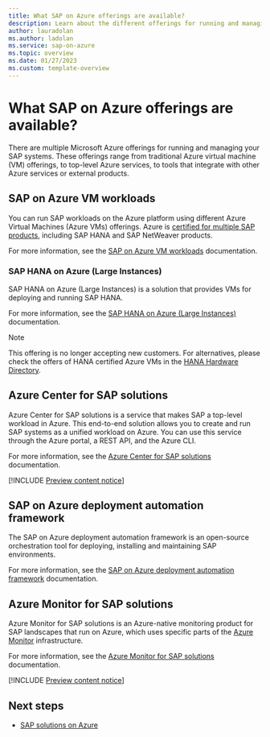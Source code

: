 ```yaml
---
title: What SAP on Azure offerings are available?
description: Learn about the different offerings for running and managing your SAP systems on Azure. These include SAP virtual machine workloads, Azure Center for SAP solutions, the SAP on Azure deployment automation framework, and Azure Monitor for SAP solutions.
author: lauradolan
ms.author: ladolan
ms.service: sap-on-azure
ms.topic: overview 
ms.date: 01/27/2023
ms.custom: template-overview
---
```


# What SAP on Azure offerings are available?

There are multiple Microsoft Azure offerings for running and managing your SAP systems. These offerings range from traditional Azure virtual machine (VM) offerings, to top-level Azure services, to tools that integrate with other Azure services or external products.

## SAP on Azure VM workloads

You can run SAP workloads on the Azure platform using different Azure Virtual Machines (Azure VMs) offerings. Azure is [certified for multiple SAP products](workloads/certifications.md), including SAP HANA and SAP NetWeaver products. 

For more information, see the [SAP on Azure VM workloads](workloads/get-started.md) documentation.

### SAP HANA on Azure (Large Instances)

SAP HANA on Azure (Large Instances) is a solution that provides VMs for deploying and running SAP HANA. 

For more information, see the [SAP HANA on Azure (Large Instances)](large-instances/hana-overview-architecture.md) documentation.

> [!NOTE]
> This offering is no longer accepting new customers. For alternatives, please check the offers of HANA certified Azure VMs in the [HANA Hardware Directory](https://www.sap.com/dmc/exp/2014-09-02-hana-hardware/enEN/#/solutions?filters=iaas;ve:24).

## Azure Center for SAP solutions

Azure Center for SAP solutions is a service that makes SAP a top-level workload in Azure. This end-to-end solution allows you to create and run SAP systems as a unified workload on Azure. You can use this service through the Azure portal, a REST API, and the Azure CLI. 

For more information, see the [Azure Center for SAP solutions](center-sap-solutions/overview.md) documentation.

[!INCLUDE [Preview content notice](./center-sap-solutions/includes/preview.md)]

## SAP on Azure deployment automation framework

The SAP on Azure deployment automation framework is an open-source orchestration tool for deploying, installing and maintaining SAP environments.

For more information, see the [SAP on Azure deployment automation framework](automation/deployment-framework.md) documentation.

## Azure Monitor for SAP solutions

Azure Monitor for SAP solutions is an Azure-native monitoring product for SAP landscapes that run on Azure, which uses specific parts of the [Azure Monitor](../azure-monitor/overview.md) infrastructure.

For more information, see the [Azure Monitor for SAP solutions](monitor/about-azure-monitor-sap-solutions.md) documentation.

[!INCLUDE [Preview content notice](./monitor/includes/preview-azure-monitor.md)]

## Next steps

- [SAP solutions on Azure](https://azure.microsoft.com/solutions/sap/)
